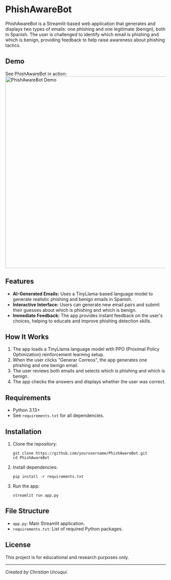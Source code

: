 # PhishAwareBot

PhishAwareBot is a Streamlit-based web application that generates and displays two types of emails: one phishing and one legitimate (benign), both in Spanish. The user is challenged to identify which email is phishing and which is benign, providing feedback to help raise awareness about phishing tactics.


## Demo

See PhishAwareBot in action:  
<img src="demo4.gif" alt="PhishAwareBot Demo" width="600"/>


## Features

- **AI-Generated Emails:** Uses a TinyLlama-based language model to generate realistic phishing and benign emails in Spanish.
- **Interactive Interface:** Users can generate new email pairs and submit their guesses about which is phishing and which is benign.
- **Immediate Feedback:** The app provides instant feedback on the user's choices, helping to educate and improve phishing detection skills.

## How It Works

1. The app loads a TinyLlama language model with PPO (Proximal Policy Optimization) reinforcement learning setup.
2. When the user clicks "Generar Correos", the app generates one phishing and one benign email.
3. The user reviews both emails and selects which is phishing and which is benign.
4. The app checks the answers and displays whether the user was correct.

## Requirements

- Python 3.13+
- See `requirements.txt` for all dependencies.

## Installation

1. Clone the repository:
   ```
   git clone https://github.com/yourusername/PhishAwareBot.git
   cd PhishAwareBot
   ```

2. Install dependencies:
   ```
   pip install -r requirements.txt
   ```

3. Run the app:
   ```
   streamlit run app.py
   ```

## File Structure

- `app.py`: Main Streamlit application.
- `requirements.txt`: List of required Python packages.

## License

This project is for educational and research purposes only.

---

*Created by Christian Urcuqui.*